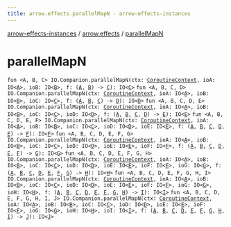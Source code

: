 ```yaml
---
title: arrow.effects.parallelMapN - arrow-effects-instances
---
```


[arrow-effects-instances](../index.html) / [arrow.effects](index.html) / [parallelMapN](./parallel-map-n.html)

# parallelMapN

`fun <A, B, C> IO.Companion.parallelMapN(ctx: `[`CoroutineContext`](https://kotlinlang.org/api/latest/jvm/stdlib/kotlin.coroutines/-coroutine-context/index.html)`, ioA: IO<`[`A`](parallel-map-n.html#A)`>, ioB: IO<`[`B`](parallel-map-n.html#B)`>, f: (`[`A`](parallel-map-n.html#A)`, `[`B`](parallel-map-n.html#B)`) -> `[`C`](parallel-map-n.html#C)`): IO<`[`C`](parallel-map-n.html#C)`>`
`fun <A, B, C, D> IO.Companion.parallelMapN(ctx: `[`CoroutineContext`](https://kotlinlang.org/api/latest/jvm/stdlib/kotlin.coroutines/-coroutine-context/index.html)`, ioA: IO<`[`A`](parallel-map-n.html#A)`>, ioB: IO<`[`B`](parallel-map-n.html#B)`>, ioC: IO<`[`C`](parallel-map-n.html#C)`>, f: (`[`A`](parallel-map-n.html#A)`, `[`B`](parallel-map-n.html#B)`, `[`C`](parallel-map-n.html#C)`) -> `[`D`](parallel-map-n.html#D)`): IO<`[`D`](parallel-map-n.html#D)`>`
`fun <A, B, C, D, E> IO.Companion.parallelMapN(ctx: `[`CoroutineContext`](https://kotlinlang.org/api/latest/jvm/stdlib/kotlin.coroutines/-coroutine-context/index.html)`, ioA: IO<`[`A`](parallel-map-n.html#A)`>, ioB: IO<`[`B`](parallel-map-n.html#B)`>, ioC: IO<`[`C`](parallel-map-n.html#C)`>, ioD: IO<`[`D`](parallel-map-n.html#D)`>, f: (`[`A`](parallel-map-n.html#A)`, `[`B`](parallel-map-n.html#B)`, `[`C`](parallel-map-n.html#C)`, `[`D`](parallel-map-n.html#D)`) -> `[`E`](parallel-map-n.html#E)`): IO<`[`E`](parallel-map-n.html#E)`>`
`fun <A, B, C, D, E, F> IO.Companion.parallelMapN(ctx: `[`CoroutineContext`](https://kotlinlang.org/api/latest/jvm/stdlib/kotlin.coroutines/-coroutine-context/index.html)`, ioA: IO<`[`A`](parallel-map-n.html#A)`>, ioB: IO<`[`B`](parallel-map-n.html#B)`>, ioC: IO<`[`C`](parallel-map-n.html#C)`>, ioD: IO<`[`D`](parallel-map-n.html#D)`>, ioE: IO<`[`E`](parallel-map-n.html#E)`>, f: (`[`A`](parallel-map-n.html#A)`, `[`B`](parallel-map-n.html#B)`, `[`C`](parallel-map-n.html#C)`, `[`D`](parallel-map-n.html#D)`, `[`E`](parallel-map-n.html#E)`) -> `[`F`](parallel-map-n.html#F)`): IO<`[`F`](parallel-map-n.html#F)`>`
`fun <A, B, C, D, E, F, G> IO.Companion.parallelMapN(ctx: `[`CoroutineContext`](https://kotlinlang.org/api/latest/jvm/stdlib/kotlin.coroutines/-coroutine-context/index.html)`, ioA: IO<`[`A`](parallel-map-n.html#A)`>, ioB: IO<`[`B`](parallel-map-n.html#B)`>, ioC: IO<`[`C`](parallel-map-n.html#C)`>, ioD: IO<`[`D`](parallel-map-n.html#D)`>, ioE: IO<`[`E`](parallel-map-n.html#E)`>, ioF: IO<`[`F`](parallel-map-n.html#F)`>, f: (`[`A`](parallel-map-n.html#A)`, `[`B`](parallel-map-n.html#B)`, `[`C`](parallel-map-n.html#C)`, `[`D`](parallel-map-n.html#D)`, `[`E`](parallel-map-n.html#E)`, `[`F`](parallel-map-n.html#F)`) -> `[`G`](parallel-map-n.html#G)`): IO<`[`G`](parallel-map-n.html#G)`>`
`fun <A, B, C, D, E, F, G, H> IO.Companion.parallelMapN(ctx: `[`CoroutineContext`](https://kotlinlang.org/api/latest/jvm/stdlib/kotlin.coroutines/-coroutine-context/index.html)`, ioA: IO<`[`A`](parallel-map-n.html#A)`>, ioB: IO<`[`B`](parallel-map-n.html#B)`>, ioC: IO<`[`C`](parallel-map-n.html#C)`>, ioD: IO<`[`D`](parallel-map-n.html#D)`>, ioE: IO<`[`E`](parallel-map-n.html#E)`>, ioF: IO<`[`F`](parallel-map-n.html#F)`>, ioG: IO<`[`G`](parallel-map-n.html#G)`>, f: (`[`A`](parallel-map-n.html#A)`, `[`B`](parallel-map-n.html#B)`, `[`C`](parallel-map-n.html#C)`, `[`D`](parallel-map-n.html#D)`, `[`E`](parallel-map-n.html#E)`, `[`F`](parallel-map-n.html#F)`, `[`G`](parallel-map-n.html#G)`) -> `[`H`](parallel-map-n.html#H)`): IO<`[`H`](parallel-map-n.html#H)`>`
`fun <A, B, C, D, E, F, G, H, I> IO.Companion.parallelMapN(ctx: `[`CoroutineContext`](https://kotlinlang.org/api/latest/jvm/stdlib/kotlin.coroutines/-coroutine-context/index.html)`, ioA: IO<`[`A`](parallel-map-n.html#A)`>, ioB: IO<`[`B`](parallel-map-n.html#B)`>, ioC: IO<`[`C`](parallel-map-n.html#C)`>, ioD: IO<`[`D`](parallel-map-n.html#D)`>, ioE: IO<`[`E`](parallel-map-n.html#E)`>, ioF: IO<`[`F`](parallel-map-n.html#F)`>, ioG: IO<`[`G`](parallel-map-n.html#G)`>, ioH: IO<`[`H`](parallel-map-n.html#H)`>, f: (`[`A`](parallel-map-n.html#A)`, `[`B`](parallel-map-n.html#B)`, `[`C`](parallel-map-n.html#C)`, `[`D`](parallel-map-n.html#D)`, `[`E`](parallel-map-n.html#E)`, `[`F`](parallel-map-n.html#F)`, `[`G`](parallel-map-n.html#G)`, `[`H`](parallel-map-n.html#H)`) -> `[`I`](parallel-map-n.html#I)`): IO<`[`I`](parallel-map-n.html#I)`>`
`fun <A, B, C, D, E, F, G, H, I, J> IO.Companion.parallelMapN(ctx: `[`CoroutineContext`](https://kotlinlang.org/api/latest/jvm/stdlib/kotlin.coroutines/-coroutine-context/index.html)`, ioA: IO<`[`A`](parallel-map-n.html#A)`>, ioB: IO<`[`B`](parallel-map-n.html#B)`>, ioC: IO<`[`C`](parallel-map-n.html#C)`>, ioD: IO<`[`D`](parallel-map-n.html#D)`>, ioE: IO<`[`E`](parallel-map-n.html#E)`>, ioF: IO<`[`F`](parallel-map-n.html#F)`>, ioG: IO<`[`G`](parallel-map-n.html#G)`>, ioH: IO<`[`H`](parallel-map-n.html#H)`>, ioI: IO<`[`I`](parallel-map-n.html#I)`>, f: (`[`A`](parallel-map-n.html#A)`, `[`B`](parallel-map-n.html#B)`, `[`C`](parallel-map-n.html#C)`, `[`D`](parallel-map-n.html#D)`, `[`E`](parallel-map-n.html#E)`, `[`F`](parallel-map-n.html#F)`, `[`G`](parallel-map-n.html#G)`, `[`H`](parallel-map-n.html#H)`, `[`I`](parallel-map-n.html#I)`) -> `[`J`](parallel-map-n.html#J)`): IO<`[`J`](parallel-map-n.html#J)`>`